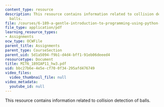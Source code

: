 ```yaml
---
content_type: resource
description: This resource contains information related to collision detection of
  balls.
file: /courses/6-189-a-gentle-introduction-to-programming-using-python-january-iap-2011/bbc27b6e4e5ecf700f34295afd476749_MIT6_189IAP11_hw3.pdf
file_type: application/pdf
learning_resource_types:
- Assignments
ocw_type: OCWFile
parent_title: Assignments
parent_type: CourseSection
parent_uid: 5d1a5094-f9b1-d4d4-bff1-91eb06deeed4
resourcetype: Document
title: MIT6_189IAP11_hw3.pdf
uid: bbc27b6e-4e5e-cf70-0f34-295afd476749
video_files:
  video_thumbnail_file: null
video_metadata:
  youtube_id: null
---
```

This resource contains information related to collision detection of balls.